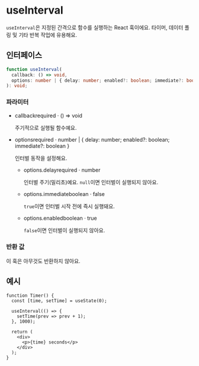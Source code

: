 # useInterval

`useInterval`은 지정된 간격으로 함수를 실행하는 React 훅이에요. 타이머, 데이터 폴링 및 기타 반복 작업에 유용해요.

## 인터페이스

```ts
function useInterval(
  callback: () => void,
  options: number | { delay: number; enabled?: boolean; immediate?: boolean }
): void;
```

### 파라미터

<ul class="post-parameters-ul">
  <li class="post-parameters-li post-parameters-li-root">
    <span class="post-parameters--name">callback</span
    ><span class="post-parameters--required">required</span> ·
    <span class="post-parameters--type">() =&gt; void</span>
    <br />
    <p class="post-parameters--description">
      주기적으로 실행될 함수예요.
    </p>
  </li>
</ul>
<ul class="post-parameters-ul">
  <li class="post-parameters-li post-parameters-li-root">
    <span class="post-parameters--name">options</span
    ><span class="post-parameters--required">required</span> ·
    <span class="post-parameters--type"
      >number | { delay: number; enabled?: boolean; immediate?: boolean }</span
    >
    <br />
    <p class="post-parameters--description">
      인터벌 동작을 설정해요.
    </p>
    <ul class="post-parameters-ul">
      <li class="post-parameters-li">
        <span class="post-parameters--name">options.delay</span
        ><span class="post-parameters--required">required</span> ·
        <span class="post-parameters--type">number</span>
        <br />
        <p class="post-parameters--description">
          인터벌 주기(밀리초)예요. <code>null</code>이면 인터벌이 실행되지 않아요.
        </p>
      </li>
      <li class="post-parameters-li">
        <span class="post-parameters--name">options.immediate</span
        ><span class="post-parameters--type">boolean</span> ·
        <span class="post-parameters--default">false</span>
        <br />
        <p class="post-parameters--description">
          <code>true</code>이면 인터벌 시작 전에 즉시 실행돼요.
        </p>
      </li>
      <li class="post-parameters-li">
        <span class="post-parameters--name">options.enabled</span
        ><span class="post-parameters--type">boolean</span> ·
        <span class="post-parameters--default">true</span>
        <br />
        <p class="post-parameters--description">
          <code>false</code>이면 인터벌이 실행되지 않아요.
        </p>
      </li>
    </ul>
  </li>
</ul>

### 반환 값

이 훅은 아무것도 반환하지 않아요.

## 예시

```tsx
function Timer() {
  const [time, setTime] = useState(0);

  useInterval(() => {
    setTime(prev => prev + 1);
  }, 1000);

  return (
    <div>
      <p>{time} seconds</p>
    </div>
  );
}
```
